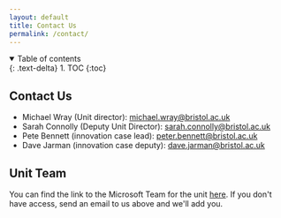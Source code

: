 ```yaml
---
layout: default
title: Contact Us
permalink: /contact/
---
```


<details open markdown="block">
<summary>
Table of contents
</summary>
{: .text-delta}
1. TOC
{:toc}
</details>

## Contact Us

* Michael Wray (Unit director): [michael.wray@bristol.ac.uk](mailto:michael.wray@bristol.ac.uk)
* Sarah Connolly (Deputy Unit Director): [sarah.connolly@bristol.ac.uk](mailto:sarah.connolly@bristol.ac.uk)
* Pete Bennett (innovation case lead): [peter.bennett@bristol.ac.uk](mailto:peter.bennett@bristol.ac.uk)
* Dave Jarman (innovation case deputy): [dave.jarman@bristol.ac.uk](mailto:dave.jarman@bristol.ac.uk)


## Unit Team

You can find the link to the Microsoft Team for the unit
[here](https://teams.microsoft.com/l/team/19%3aSU5HfuaMqsyIqoDSgjTgrmYLAWHKGbNfamySiYADjI01%40thread.tacv2/conversations?groupId=1b63f256-c976-4dcf-8dbf-a0fc4d6bcb49&tenantId=b2e47f30-cd7d-4a4e-a5da-b18cf1a4151b).
If you don't have access, send an email to us above and we'll add you.
